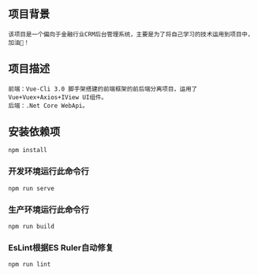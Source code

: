 ﻿## 项目背景
```
该项目是一个偏向于金融行业CRM后台管理系统，主要是为了将自己学习的技术运用到项目中，加油😬！
```

## 项目描述
```
前端：Vue-Cli 3.0 脚手架搭建的前端框架的前后端分离项目，运用了 Vue+Vuex+Axios+IView UI组件。
后端：.Net Core WebApi。 
```

## 安装依赖项
```
npm install
```

### 开发环境运行此命令行
```
npm run serve
```

### 生产环境运行此命令行
```
npm run build
```

### EsLint根据ES Ruler自动修复
```
npm run lint
```

